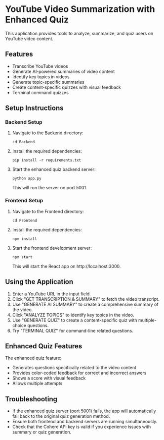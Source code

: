 # YouTube Video Summarization with Enhanced Quiz

This application provides tools to analyze, summarize, and quiz users on YouTube video content.

## Features

- Transcribe YouTube videos
- Generate AI-powered summaries of video content
- Identify key topics in videos
- Generate topic-specific summaries
- Create content-specific quizzes with visual feedback
- Terminal command quizzes

## Setup Instructions

### Backend Setup

1. Navigate to the Backend directory:

   ```
   cd Backend
   ```

2. Install the required dependencies:

   ```
   pip install -r requirements.txt
   ```

3. Start the enhanced quiz backend server:
   ```
   python app.py
   ```
   This will run the server on port 5001.

### Frontend Setup

1. Navigate to the Frontend directory:

   ```
   cd Frontend
   ```

2. Install the required dependencies:

   ```
   npm install
   ```

3. Start the frontend development server:
   ```
   npm start
   ```
   This will start the React app on http://localhost:3000.

## Using the Application

1. Enter a YouTube URL in the input field.
2. Click "GET TRANSCRIPTION & SUMMARY" to fetch the video transcript.
3. Use "GENERATE AI SUMMARY" to create a comprehensive summary of the video.
4. Click "ANALYZE TOPICS" to identify key topics in the video.
5. Use "GENERATE QUIZ" to create a content-specific quiz with multiple-choice questions.
6. Try "TERMINAL QUIZ" for command-line related questions.

## Enhanced Quiz Features

The enhanced quiz feature:

- Generates questions specifically related to the video content
- Provides color-coded feedback for correct and incorrect answers
- Shows a score with visual feedback
- Allows multiple attempts

## Troubleshooting

- If the enhanced quiz server (port 5001) fails, the app will automatically fall back to the original quiz generation method.
- Ensure both frontend and backend servers are running simultaneously.
- Check that the Cohere API key is valid if you experience issues with summary or quiz generation.
